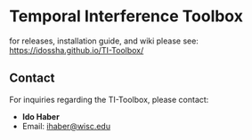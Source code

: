 
# Temporal Interference Toolbox

for releases, installation guide, and wiki please see: https://idossha.github.io/TI-Toolbox/

## Contact

For inquiries regarding the TI-Toolbox, please contact:

- **Ido Haber**
- Email: ihaber@wisc.edu
